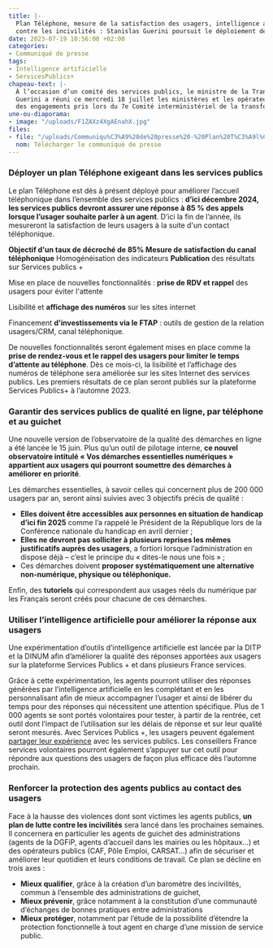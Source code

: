```yaml
---
title: |-
  Plan Téléphone, mesure de la satisfaction des usagers, intelligence artificielle, lutte
  contre les incivilités : Stanislas Guerini poursuit le déploiement de mesures pour assurer les fondamentaux des services publics
date: 2023-07-19 10:56:00 +02:00
categories:
- Communiqué de presse
tags:
- Intelligence artificielle
- ServicesPublics+
chapeau-text: |-
  À l’occasion d’un comité des services publics, le ministre de la Transformation et de la Fonction publiques Stanislas
  Guerini a réuni ce mercredi 18 juillet les ministères et les opérateurs de services publics pour s’assurer du déploiement
  des engagements pris lors du 7e Comité interministériel de la transformation publique (CITP) du mois de mai. L’objectif : renforcer les fondamentaux des services publics que représentent l’accès aux services publics, la qualité et l’efficacité du service rendu.
une-ou-diaporama:
- image: "/uploads/F1ZAXz4XgAEnahX.jpg"
files:
- file: "/uploads/Communiqu%C3%A9%20de%20presse%20-%20Plan%20T%C3%A9l%C3%A9phone,%20mesure%20de%20la%20satisfaction%20des%20usagers,%20intelligence%20artificielle,%20lutte%20contre%20les%20incivilit%C3%A9s%20_%20Stanis.pdf"
  nom: Télécharger le communiqué de presse
---
```


### Déployer un plan Téléphone exigeant dans les services publics

Le plan Téléphone est dès à présent déployé pour améliorer
l’accueil téléphonique dans l’ensemble des services publics : **d’ici décembre 2024, les services publics devront assurer une réponse à 85 % des appels lorsque l’usager souhaite parler à un agent**. D’ici la fin de l’année, ils mesureront la satisfaction de leurs usagers à la suite d'un contact téléphonique.

**Objectif d'un taux de décroché de 85% 
Mesure de satisfaction du canal téléphonique**
Homogénéisation des indicateurs
**Publication** des résultats sur Services publics +

Mise en place de nouvelles fonctionnalités : **prise de RDV et rappel** des usagers pour éviter l'attente

Lisibilité et **affichage des numéros** sur les sites internet

Financement **d'investissements via le FTAP** : outils de gestion de la relation usagers/CRM, canal téléphonique.

De nouvelles fonctionnalités seront également mises en place comme la **prise de rendez-vous et le rappel des usagers pour limiter le temps d’attente au téléphone**. Dès ce mois-ci, la lisibilité et l’affichage des numéros de téléphone sera améliorée sur les sites Internet des services publics. Les premiers résultats de ce plan seront publiés sur la plateforme Services Publics+ à l’automne 2023.

### Garantir des services publics de qualité en ligne, par téléphone et au guichet

Une nouvelle version de l’observatoire de la qualité des démarches en ligne a été lancée le 15 juin. Plus qu’un outil de pilotage interne, **ce nouvel observatoire intitulé « Vos démarches essentielles numériques » appartient aux usagers qui pourront soumettre des démarches à améliorer en priorité**.

Les démarches essentielles, à savoir celles qui concernent plus de 200 000 usagers par an, seront ainsi suivies avec 3 objectifs précis de qualité :

* **Elles doivent être accessibles aux personnes en situation de handicap d’ici fin 2025** comme l’a rappelé le Président de la République lors de la Conférence nationale du handicap en avril dernier ;
* **Elles ne devront pas solliciter à plusieurs reprises les mêmes justificatifs auprès des usagers**, a fortiori lorsque l’administration en dispose déjà – c’est le principe du « dites-le nous une fois » ;
* Ces démarches doivent **proposer systématiquement une alternative non-numérique, physique ou
téléphonique.**

Enfin, des **tutoriels** qui correspondent aux usages réels du numérique par les Français seront créés pour chacune de ces démarches.

### Utiliser l’intelligence artificielle pour améliorer la réponse aux usagers

Une expérimentation d’outils d’intelligence artificielle est lancée par la DITP et la DINUM afin d’améliorer la qualité des réponses apportées aux usagers sur la plateforme Services Publics + et dans plusieurs France services.

Grâce à cette expérimentation, les agents pourront utiliser des réponses générées par l’intelligence artificielle en les complétant et en les personnalisant afin de mieux accompagner l’usager et ainsi de libérer du temps pour des réponses qui nécessitent une attention spécifique. Plus de 1 000 agents se sont portés volontaires pour tester, à partir de la rentrée, cet outil dont l’impact de l’utilisation sur les délais de réponse et sur leur qualité seront mesurés. Avec Services Publics +, les usagers peuvent également [partager leur expérience](https://www.plus.transformation.gouv.fr/experience/step_1#breadcrumb) avec les services publics. Les conseillers France services volontaires pourront également s’appuyer sur cet outil pour répondre aux questions des usagers de façon plus efficace dès l’automne prochain.

### Renforcer la protection des agents publics au contact des usagers

Face à la hausse des violences dont sont victimes les agents publics, **un plan de lutte contre les incivilités** sera lancé dans les prochaines semaines. Il concernera en particulier les agents de guichet des administrations (agents de la DGFiP, agents d’accueil dans les mairies ou les hôpitaux…) et des opérateurs publics (CAF, Pôle Emploi, CARSAT…) afin de sécuriser et améliorer leur quotidien et leurs conditions de travail. Ce plan se décline en trois axes :

* **Mieux qualifier**, grâce à la création d’un baromètre des incivilités, commun à l’ensemble des administrations de guichet,
* **Mieux prévenir**, grâce notamment à la constitution d’une communauté d’échanges de bonnes pratiques entre
administrations
* **Mieux protéger**, notamment par l’étude de la possibilité d’étendre la protection fonctionnelle à tout agent en charge d’une mission de service public.
